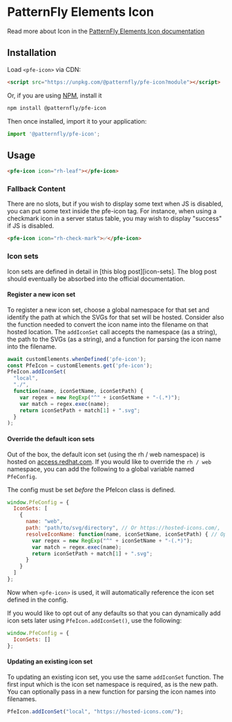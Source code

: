 # PatternFly Elements Icon
     
Read more about Icon in the [PatternFly Elements Icon documentation](https://patternflyelements.org/components/icon)

##  Installation

Load `<pfe-icon>` via CDN:

```html
<script src="https://unpkg.com/@patternfly/pfe-icon?module"></script>
```

Or, if you are using [NPM](https://npm.im), install it

```bash
npm install @patternfly/pfe-icon
```

Then once installed, import it to your application:

```js
import '@patternfly/pfe-icon';
```

## Usage

```html
<pfe-icon icon="rh-leaf"></pfe-icon>
```

### Fallback Content

There are no slots, but if you wish to display some text when JS is disabled, you can put some text inside the pfe-icon tag.  For instance, when using a checkmark icon in a server status table, you may wish to display "success" if JS is disabled.

```html
<pfe-icon icon="rh-check-mark">✅</pfe-icon>
```

### Icon sets

Icon sets are defined in detail in [this blog post][icon-sets].  The blog post should eventually be absorbed into the official documentation.

#### Register a new icon set

To register a new icon set, choose a global namespace for that set and identify the path at which the SVGs for that set will be hosted.  Consider also the function needed to convert the icon name into the filename on that hosted location.  The `addIconSet` call accepts the namespace (as a string), the path to the SVGs (as a string), and a function for parsing the icon name into the filename.

```javascript
await customElements.whenDefined('pfe-icon');
const PfeIcon = customElements.get('pfe-icon');
PfeIcon.addIconSet(
  "local",
  "./",
  function(name, iconSetName, iconSetPath) {
    var regex = new RegExp("^" + iconSetName + "-(.*)");
    var match = regex.exec(name);
    return iconSetPath + match[1] + ".svg";
  }
);
```

#### Override the default icon sets

Out of the box, the default icon set (using the rh / web namespace) is hosted on [access.redhat.com](https://access.redhat.com). If you would like to override the `rh / web` namespace, you can add the following to a global variable named `PfeConfig`.

The config must be set _before_ the PfeIcon class is defined.

```javascript
window.PfeConfig = {
  IconSets: [
    {
      name: "web",
      path: "path/to/svg/directory", // Or https://hosted-icons.com/,
      resolveIconName: function(name, iconSetName, iconSetPath) { // Optional function to resolve icon paths.
        var regex = new RegExp("^" + iconSetName + "-(.*)");
        var match = regex.exec(name);
        return iconSetPath + match[1] + ".svg";
      }
    }
  ]
};
```

Now when `<pfe-icon>` is used, it will automatically reference the icon set defined in the config.

If you would like to opt out of any defaults so that you can dynamically add icon sets later using `PfeIcon.addIconSet()`, use the following:

```javascript
window.PfeConfig = {
  IconSets: []
};
```

#### Updating an existing icon set

To updating an existing icon set, you use the same `addIconSet` function.  The first input which is the icon set namespace is required, as is the new path.  You can optionally pass in a new function for parsing the icon names into filenames.

```javascript
PfeIcon.addIconSet("local", "https://hosted-icons.com/");
```

